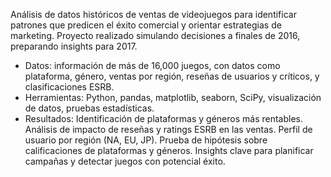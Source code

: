 Análisis de datos históricos de ventas de videojuegos para identificar patrones que predicen el éxito comercial y orientar estrategias de marketing. Proyecto realizado simulando decisiones a finales de 2016, preparando insights para 2017.

- Datos: información de más de 16,000 juegos, con datos como plataforma, género, ventas por región, reseñas de usuarios y críticos, y clasificaciones ESRB.
- Herramientas: Python, pandas, matplotlib, seaborn, SciPy, visualización de datos, pruebas estadísticas.
- Resultados:
        Identificación de plataformas y géneros más rentables.
        Análisis de impacto de reseñas y ratings ESRB en las ventas.
        Perfil de usuario por región (NA, EU, JP).
        Prueba de hipótesis sobre calificaciones de plataformas y géneros.
        Insights clave para planificar campañas y detectar juegos con potencial éxito.

